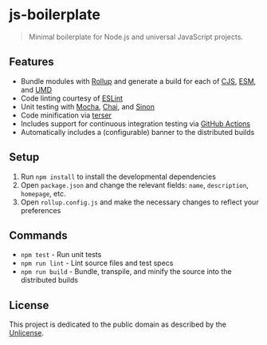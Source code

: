 # js-boilerplate

> Minimal boilerplate for Node.js and universal JavaScript projects.

## Features

* Bundle modules with [Rollup](https://rollupjs.org) and generate a build for each of [CJS](http://www.commonjs.org/), [ESM](https://v8.dev/features/modules), and [UMD](https://github.com/umdjs/umd)
* Code linting courtesy of [ESLint](http://eslint.org/)
* Unit testing with [Mocha](http://mochajs.org/), [Chai](http://chaijs.com/), and [Sinon](http://sinonjs.org/)
* Code minification via [terser](https://github.com/terser/terser)
* Includes support for continuous integration testing via [GitHub Actions](https://github.com/features/actions)
* Automatically includes a (configurable) banner to the distributed builds

## Setup

1. Run `npm install` to install the developmental dependencies
2. Open `package.json` and change the relevant fields: `name`, `description`, `homepage`, etc.
3. Open `rollup.config.js` and make the necessary changes to reflect your preferences

## Commands

* `npm test` - Run unit tests
* `npm run lint` - Lint source files and test specs
* `npm run build` - Bundle, transpile, and minify the source into the distributed builds

## License

This project is dedicated to the public domain as described by the [Unlicense](http://unlicense.org/).